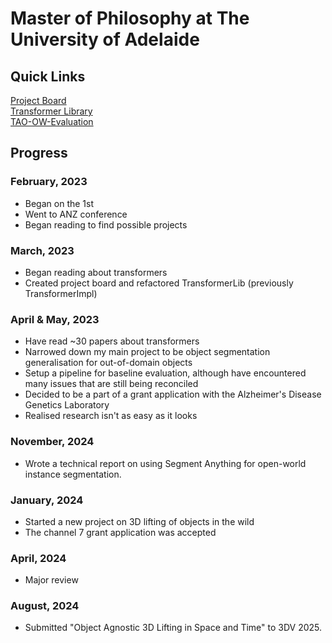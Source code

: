 # Master of Philosophy at The University of Adelaide

## Quick Links
[Project Board](https://github.com/orgs/ChrisFuscoMasters/projects/1/views/1)  
[Transformer Library](https://github.com/ChrisFuscoMasters/TransformerLib)  
[TAO-OW-Evaluation](https://github.com/ChrisFuscoMasters/TAO-OW-Evaluation)

## Progress

### February, 2023
- Began on the 1st
- Went to ANZ conference
- Began reading to find possible projects

### March, 2023
- Began reading about transformers
- Created project board and refactored TransformerLib (previously TransformerImpl)

### April & May, 2023
- Have read ~30 papers about transformers
- Narrowed down my main project to be object segmentation generalisation for out-of-domain objects
- Setup a pipeline for baseline evaluation, although have encountered many issues that are still being reconciled
- Decided to be a part of a grant application with the Alzheimer's Disease Genetics Laboratory
- Realised research isn't as easy as it looks

### November, 2024
- Wrote a technical report on using Segment Anything for open-world instance segmentation.

### January, 2024
- Started a new project on 3D lifting of objects in the wild
- The channel 7 grant application was accepted

### April, 2024
- Major review

### August, 2024
- Submitted "Object Agnostic 3D Lifting in Space and Time" to 3DV 2025.
